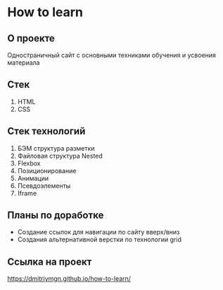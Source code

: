 # How to learn

## О проекте
Одностраничный сайт с основными техниками обучения и усвоения материала 

## Стек 
1. HTML
2. CSS

## Стек технологий
1. БЭМ структура разметки
2. Файловая структура Nested
3. Flexbox
4. Позиционирование 
5. Анимации
6. Псевдоэлементы
7. Iframe

## Планы по доработке
* Создание ссылок для навигации по сайту вверх/вниз
* Создания альтернативной верстки по технологии grid

## Ссылка на проект
https://dmitriymgn.github.io/how-to-learn/

